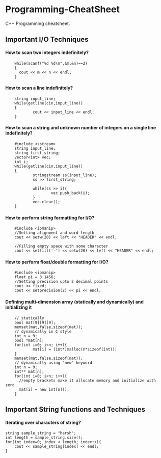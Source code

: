# Programming-CheatSheet
C++ Programming cheatsheet.

## Important I/O Techniques
#### How to scan two integers indefinitely?
        while(scanf("%d %d\n",&m,&n)==2)
        {
          cout << m << n << endl; 
        }

#### How to scan a line indefinitely?
        string input_line;
        while(getline(cin,input_line))
        {
                cout << input_line << endl; 
        }
        
        
#### How to scan a string and unknown number of integers on a single line indefinitely?
        #include <sstream>
        string input_line;
        string first_string;
        vector<int> vec;
        int i;
        while(getline(cin,input_line))
        {
                stringstream ss(input_line);
                ss >> first_string;

                while(ss >> i){
                        vec.push_back(i);
                }
                vec.clear();
        }


        
#### How to perform string formatting for I/O?
        #include <iomanip>
        //Setting alignment and word length
        cout << setw(20) << left << "HEADER" << endl;

        //Filling empty space with some character
        cout << setfill('-') << setw(20) << left << "HEADER" << endl;


#### How to perform float/double formatting for I/O?
        #include <iomanip>
        float pi = 3.1456;
        //Setting precision upto 2 decimal points
        cout << fixed;
        cout << setprecision(2) << pi << endl;
        
#### Defining multi-dimension array (statically and dynamically) and initializing it
        // statically
        bool mat[9][9][9];
        memset(mat,false,sizeof(mat));
        // dynamically in C style
        int n = 9;
        bool *mat[n];
        for(int i=0; i<n; i++){
                mat[i] = (int*)malloc(n*sizeof(int));
        }
        memset(mat,false,sizeof(mat));
        // dynamically using "new" keyword
        int n = 9;
        int** mat[n];
        for(int i=0; i<n; i++){
          //empty brackets make it allocate memory and initialize with zero
          mat[i] = new int[n]();
        }


## Important String functions and Techniques
#### Iterating over characters of string?

	string sample_string = "harsh";
	int length = sample_string.size();
	for(int index=0; index < length; index++){
		cout << sample_string[index] << endl;
	}

